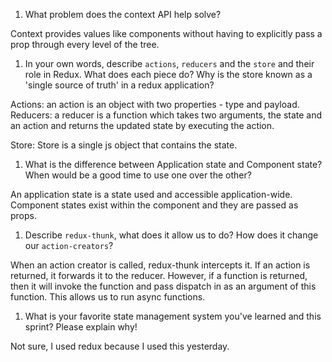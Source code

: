 1. What problem does the context API help solve?

Context provides  values like components without having to explicitly pass a prop through every level of the tree.

1. In your own words, describe `actions`, `reducers` and the `store` and their role in Redux. What does each piece do? Why is the store known as a 'single source of truth' in a redux application?

Actions: an action is an object with  two properties - type and payload.
Reducers: a reducer is a function which takes two arguments, the state and an action and returns the updated state by executing the action.

Store: Store is a single js object that contains the state. 

1. What is the difference between Application state and Component state? When would be a good time to use one over the other?

An application state is a state used and accessible application-wide. Component states exist within the component and they are passed as props.

1. Describe `redux-thunk`, what does it allow us to do? How does it change our `action-creators`?

When an action creator is called, redux-thunk intercepts it. If an action is returned, it forwards it to the reducer. However, if a function is returned, then it will invoke the function and pass dispatch in as an argument of this function. This allows us to run async functions.

1. What is your favorite state management system you've learned and this sprint? Please explain why!

Not sure, I used redux because I used this yesterday.